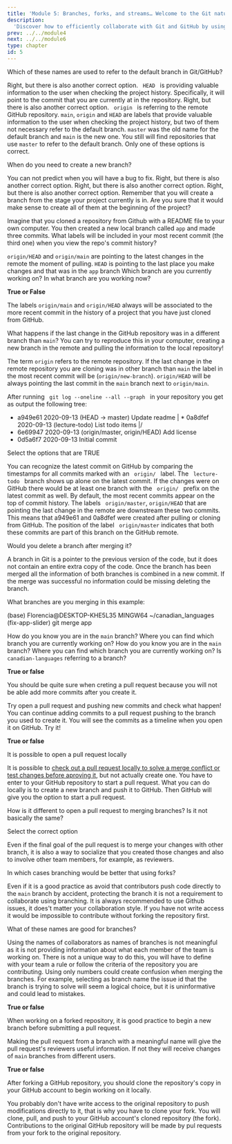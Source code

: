 ```yaml
---
title: 'Module 5: Branches, forks, and streams… Welcome to the Git nature walk!'
description:
  'Discover how to efficiently collaborate with Git and GitHub by using branches, forks ad pull requests.' 
prev: ../../module4
next: ../../module6
type: chapter
id: 5
---
```


<exercise id="1" title="The roles of branches" type="slides,video">

<slides source="module5/module5_01" shot="0" start="0:002" end="3:40">
</slides>

</exercise>

<exercise id='2' title="Be careful if you can not see the wood from the trees">

Which of these names are used to refer to the default branch in Git/GitHub?

<choice id = 1>
<opt text='<code>master</code>'>
Right, but there is also another correct option.
</opt>
<opt text='<code>HEAD</code>'>
<code> HEAD </code> is providing valuable information to the user when checking the project history. Specifically, it will point to the commit that you are currently at in the repository.
</opt>
<opt text='<code>main</code>'>
Right, but there is also another correct option.
</opt>
<opt text='<code>origin</code>'>
<code> origin </code> is referring to the remote GitHub repository.
</opt>
<opt text='2, 3 and 4 are correct'>
<code>main</code>, <code>origin</code> and <code>HEAD</code> are labels that provide valuable information to the user when checking the project history, but two of them not necessary refer to the default branch.
</opt>
<opt text='1 and 3 are correct' correct='true'>
<code>master</code> was the old name for the default branch and <code>main</code> is the new one. You still will find repositories that use <code>master</code> to refer to the default branch.
</opt>
<opt text='2 and 3 are correct' >
Only one of these options is correct.
</opt>
</choice>

When do you need to create a new branch?

<choice id = 2>
<opt text='It is the first thing you should do after you start a project. You open a branch for all the features you are planning to add to your code' >
You can not predict when you will have a bug to fix. 
</opt>
<opt text='When you want to make a change that can break the code in the <code> main </code> branch'>
Right, but there is also another correct option.
</opt>
<opt text='You can create a branch when you decide to add a new feature, even if you later decide not to merge it'>
Right, but there is also another correct option.
</opt>
<opt text='You can create a branch to fix a bug, and then merge it to <code> main </code> '>
Right, but there is also another correct option.
</opt>
<opt text='All are correct '>
Remember that you will create a branch from the stage your project currently is in. Are you sure that it would make sense to create all of them at the beginning of the project?   
</opt>
<opt text='2, 3 and 4 are correct' correct='true'>
</opt>
</choice>


Imagine that you cloned a repository from Github with a README file to your own computer. You then created a new local branch called <code>app</code> and made three commits. What labels will be included in your most recent commit (the third one) when you view the repo's commit history? 

<choice id = 3>
<opt text='<code>origin/HEAD</code> and <code>origin/main</code>'>
<code>origin/HEAD</code> and <code>origin/main</code> are pointing to the latest changes in the remote the moment of pulling.
</opt>
<opt text='<code>HEAD -> app</code> ' correct='true'>
<code>HEAD</code> is pointing to the last place you make changes and that was in the <code>app</code> branch
</opt>
<opt text='<code>main</code>'>
Which branch are you currently working on?
</opt>
<opt text=' <code>HEAD -> main</code>'>
In what branch are you working now? 
</opt>

</choice>


</exercise>

<exercise id='3' title="What is the relationship between the branches?"  type='slides, video'>
<slides source='module5/module5_02' shot='0' start='3:42' end='4:35'> </slides>
</exercise>

<exercise id='4' title='Observing the trees'>

**True or False**

The labels <code>origin/main</code> and <code>origin/HEAD</code> always will be associated to the more recent commit in the history of a project that you have just cloned from GitHub.

<choice id = 4>
<opt text='True'>
What happens if the last change in the GitHub repository was in a different branch than <code>main</code>? You can try to reproduce this in your computer, creating a new branch in the remote and pulling the information to the local repository!
</opt>
<opt text='False'  correct='true' >

The term `origin` refers to the remote repository. If the last change in the remote repository you are cloning was in other branch than <code>main</code> the label in the most recent commit will be (<code>origin/new-branch</code>). <code>origin/HEAD</code> will be always pointing the last commit in the <code>main</code> branch next to <code>origin/main</code>.

</opt>
</choice>

After running <code> git log --oneline --all --graph </code> in your repository you get as output the following tree:


* a949e61 2020-09-13 (HEAD -> master) Update readme
| * 0a8dfef 2020-09-13 (lecture-todo) List todo items
|/
* 6e69947 2020-09-13 (origin/master, origin/HEAD) Add license
* 0d5a6f7 2020-09-13 Initial commit


Select the options that are TRUE

<choice id = 5>
<opt text='The most recent commit on GitHub was performed on the <code>lecture-todo</code> branch'>
You can recognize the latest commit on GitHub by comparing the timestamps for all commits marked with an <code> origin/ </code> label.
</opt>
<opt text='There are changes to the <code> lecture-todo </code> branch that has not been pushed to GitHub yet ' correct='true'>
The <code> lecture-todo </code> branch shows up alone on the latest commit. If the changes were on GitHub there would be at least one branch with the <code> origin/ </code> prefix on the latest commit as well.
</opt>
<opt text='The most recent local commit of this repository has associated the message "Update readme"' >
By default, the most recent commits appear on the top of commit history. 
</opt>
<opt text='The commits a949e61 and 0a8dfef exist only in your local computer' correct='true'>
The labels <code> origin/master</code>, <code>origin/HEAD</code> that are pointing the last change in the remote are downstream these two commits. This means that a949e61 and 0a8dfef were created after pulling or cloning from GitHub.
</opt>
<opt text='The commits 6e69947 and 0d5a6f7 exist both in your local computer and on GitHub' correct='true'>
The position of the label <code> origin/master</code> indicates that both these commits are part of this branch on the GitHub remote.
</opt>
</choice>
</exercise>

<exercise id='5' title="All roads lead to main: Merging branches"  type='slides, video'>
<slides source='module5/module5_03' shot='0' start='3:42' end='4:35'> </slides>
</exercise>

<exercise id='6' title='Merging branches'>


Would you delete a branch after merging it?

<choice id = 6>
<opt text='Yes, to avoid having extra copies of the code that you do not need anymore' >
A branch in Git is a pointer to the previous version of the code, but it does not contain an entire extra copy of the code. 
</opt>
<opt text='Yes, I am not going to develop more on it' correct='true'>
</opt>
<opt text='No, I could be discarding important information' >
Once the branch has been merged all the information of both branches is combined in a new commit. If the merge was successful no information could be missing deleting the branch.
</opt>
</choice>

What branches are you merging in this example:


(base) Florencia@DESKTOP-KHE5L35 MINGW64 ~/canadian_languages (fix-app-slider)
git merge app


<choice id = 7>
<opt text='the <code>app</code> branch with the <code>fix-app-slider</code> branch' correct='true'>
</opt>
<opt text='the <code>app</code> branch with the <code>main</code> branch'>
How do you know you are in the <code>main</code> branch? Where you can find which branch you are currently working on?
</opt>
<opt text='the <code>fix-app-slider</code> branch with the <code>main</code> branch'>
How do you know you are in the <code>main</code> branch? Where you can find which branch you are currently working on?
</opt>
<opt text='the <code>canadian-languages</code> branch with the <code>app</code> branch'>
Is <code> canadian-languages</code>  referring to a branch? 
</opt>
</choice>
</exercise>

<exercise id='7' title='When merging branches goes social: opening pull requests'  type='slides, video'>
<slides source='module5/module5_04' shot='0' start='3:42' end='4:35'> </slides>
</exercise>

<exercise id='8' title='You are cordially invited to review my changes'>

**True or false**

You should be quite sure when creting a pull request because you will not be able add more commits after you create it.

<choice id = 8>
<opt text='True' >
Try open a pull request and pushing new commits and check what happen!
</opt>
<opt text='False' correct='true'>
You can continue adding commits to a pull request pushing to the branch you used to create it. You will see the commits as a timeline when you open it on GitHub. Try it!
</opt>
</choice>

**True or false**  

It is possible to open a pull request locally

<choice id = 9>
<opt text='True' >
It is possible to <a href="https://docs.github.com/es/enterprise-server@3.1/pull-requests/collaborating-with-pull-requests/reviewing-changes-in-pull-requests/checking-out-pull-requests-locally">check out a pull request locally to solve a merge conflict or test changes before aproving it</a>, but not actually create one.
</opt>
<opt text='False' correct='true'>
You have to enter to your GitHub repository to start a pull request. What you can do locally is to create a new branch and push it to GitHub. Then GitHub will give you the option to start a pull request.
</opt>
</choice>

How is it different to open a pull request to merging branches? Is it not basically the same?

Select the correct option

<choice id = 10>
<opt text='Yes, it is the same, you are merging branches but using GitHub' >
Even if the final goal of the pull request is to merge your changes with other branch, it is also a way to socialize that you created those changes and also to involve other team members, for example, as reviewers.
</opt>
<opt text='You open a pull request to merge branches when you want to involve your collaborators' correct='true'>
</opt>
</choice>
</exercise>

<exercise id='9' title='About the different ways we can collaborate' type='slides, video'>
<slides source='module5/module5_05' shot='0' start='3:42' end='4:35'> </slides>
</exercise>

<exercise id='10' title='Between branches and forks'>

In which cases branching would be better that using forks?

<choice id = 11>
<opt text='The owner of the repository have set branch protection rules to the <code>main</code>  branch'>
Even if it is a good practice as avoid that contributors push code directly to the <code>main</code> branch by accident, protecting the branch it is not a requirement to collaborate using branching. 
</opt>
<opt text='You want to use GitHub issues to share with your team members or other collaborators' >
It is always recommended to use Github issues, it does't matter your collaboration style.
</opt>
<opt text='You have write access to the repository' correct='true'>
If you have not write access it would be impossible to contribute without forking the repository first.
</opt>
</choice>

What of these names are good for branches?

<choice id = 12>
<opt text='arman, florencia, joel'>
Using the names of collaborators as names of branches is not meaningful as it is not providing information about what each member of the team is working on.
</opt>
<opt text='fix-dockerfile, feature-testing, feature-app-modules' correct='true'>
There is not a unique way to do this, you will have to define with your team a rule or follow the criteria of the repository you are contributing.
</opt>
<opt text='1616789, 1235348, 1555684' >
Using only numbers could create confusion when merging the branches. For example, selecting as branch name the issue id that the branch is trying to solve will seem a logical choice, but it is uninformative and could lead to mistakes.
</opt>
</choice>
</exercise>

<exercise id='11' title='GitHub cutlery: introducing the forks' type='slides, video'>
<slides source='module5/module5_06' shot='0' start='3:42' end='4:35'> </slides>
</exercise>

<exercise id='12' title='Forking your repository'>

**True or false**

When working on a forked repository, it is good practice to begin a new branch before submitting a pull request.

<choice id = 13>
<opt text='True' correct='true' >
</opt>
<opt text='False'>
Making the pull request from a branch with a meaningful name will give the pull request's reviewers useful information. If not they will receive changes of <code>main</code> branches from different users.
</opt>
</choice>

**True or false**


After forking a GitHub repository, you should clone the repository's copy in your GitHub account to begin working on it locally. 

<choice id = 14>
<opt text='True'  correct='true'>
You probably don't have write access to the original repository to push modifications directly to it, that is why you have to clone your fork.
</opt>
<opt text='False'>
You will clone, pull, and push to your GitHub account's cloned repository (the fork). Contributions to the original GitHub repository will be made by pul requests from your fork to the original repository. 
</opt>
</choice>
</exercise>


